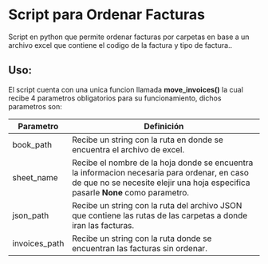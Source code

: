 # Script para Ordenar Facturas

Script en python que permite ordenar facturas por carpetas en base a un archivo excel que contiene el codigo de la factura y tipo de factura..

## Uso:

El script cuenta con una unica funcion llamada **move_invoices()** la cual recibe 4 parametros obligatorios para su funcionamiento, dichos parametros son:

| Parametro | Definición |
| --- | --- |
| book_path | Recibe un string con la ruta en donde se encuentra el archivo de excel. |
| sheet_name | Recibe el nombre de la hoja donde se encuentra la informacion necesaria para ordenar, en caso de que no se necesite elejir una hoja especifica pasarle **None** como parametro. |
| json_path | Recibe un string con la ruta del archivo JSON que contiene las rutas de las carpetas a donde iran las facturas. |
| invoices_path | Recibe un string con la ruta donde se encuentran las facturas sin ordenar. |

